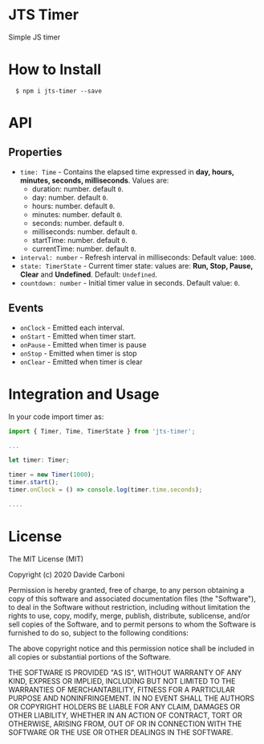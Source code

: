 # JTS Timer

Simple JS timer

# How to Install
```
  $ npm i jts-timer --save
```

# API

## Properties

- `time: Time` - Contains the elapsed time expressed in **day, hours, minutes, seconds, milliseconds**. Values are:
  - duration: number. default `0`.
  - day: number. default `0`.
  - hours: number. default `0`.
  - minutes: number. default `0`.
  - seconds: number. default `0`.
  - milliseconds: number. default `0`.
  - startTime: number. default `0`.
  - currentTime: number. default `0`.
- `interval: number` - Refresh interval in milliseconds: Default value: `1000`.
- `state: TimerState` - Current timer state: values are: **Run, Stop, Pause, Clear** and **Undefined**. Default: `Undefined`.
- `countdown: number` - Initial timer value in seconds. Default value: `0`.

## Events

- `onClock` - Emitted each interval.
- `onStart` - Emitted when timer start.
- `onPause` - Emitted when timer is pause
- `onStop` - Emitted when timer is stop
- `onClear` - Emitted when timer is clear

# Integration and Usage
In your code import timer as:

```typescript
import { Timer, Time, TimerState } from 'jts-timer';

...

let timer: Timer;

timer = new Timer(1000);
timer.start();
timer.onClock = () => console.log(timer.time.seconds);

....


```

# License

The MIT License (MIT)

Copyright (c) 2020 Davide Carboni

Permission is hereby granted, free of charge, to any person obtaining a copy of this software and associated documentation files (the "Software"), to deal in the Software without restriction, including without limitation the rights to use, copy, modify, merge, publish, distribute, sublicense, and/or sell copies of the Software, and to permit persons to whom the Software is furnished to do so, subject to the following conditions:

The above copyright notice and this permission notice shall be included in all copies or substantial portions of the Software.

THE SOFTWARE IS PROVIDED "AS IS", WITHOUT WARRANTY OF ANY KIND, EXPRESS OR IMPLIED, INCLUDING BUT NOT LIMITED TO THE WARRANTIES OF MERCHANTABILITY, FITNESS FOR A PARTICULAR PURPOSE AND NONINFRINGEMENT. IN NO EVENT SHALL THE AUTHORS OR COPYRIGHT HOLDERS BE LIABLE FOR ANY CLAIM, DAMAGES OR OTHER LIABILITY, WHETHER IN AN ACTION OF CONTRACT, TORT OR OTHERWISE, ARISING FROM, OUT OF OR IN CONNECTION WITH THE SOFTWARE OR THE USE OR OTHER DEALINGS IN THE SOFTWARE.